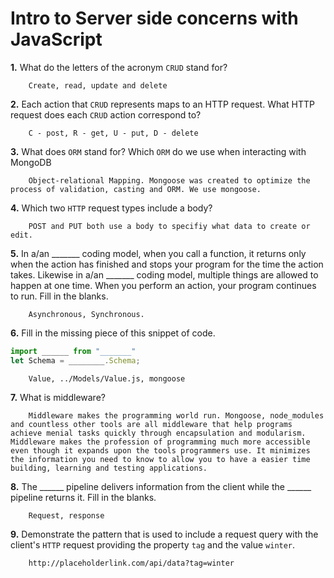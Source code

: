 # Intro to Server side concerns with JavaScript

**1.** What do the letters of the acronym `CRUD` stand for?
<!-- enter you answer in the space below -->
```
    Create, read, update and delete
```
**2.** Each action that `CRUD` represents maps to an HTTP request. What HTTP request does each `CRUD` action correspond to?
<!-- enter you answer in the space below -->
```
    C - post, R - get, U - put, D - delete
```
**3.** What does `ORM` stand for? Which `ORM` do we use when interacting with MongoDB
<!-- enter you answer in the space below -->
```
    Object-relational Mapping. Mongoose was created to optimize the process of validation, casting and ORM. We use mongoose.
```
**4.** Which two `HTTP` request types include a body?
<!-- enter you answer in the space below -->
```
    POST and PUT both use a body to specifiy what data to create or edit.
```
**5.** In a/an _______ coding model, when you call a function, it returns only when the action has finished and stops your program for the time the action takes. Likewise in a/an _______ coding model, multiple things are allowed to happen at one time. When you perform an action, your program continues to run.  Fill in the blanks.
<!-- enter you answer in the space below -->
```
    Asynchronous, Synchronous.
```

**6.** Fill in the missing piece of this snippet of code.
```js
import ______ from "_______"
let Schema = ________.Schema;
```
<!-- enter you answer in the space below -->
```
    Value, ../Models/Value.js, mongoose
```
**7.** What is middleware?
<!-- enter you answer in the space below -->
```
    Middleware makes the programming world run. Mongoose, node_modules and countless other tools are all middleware that help programs achieve menial tasks quickly through encapsulation and modularism. Middleware makes the profession of programming much more accessible even though it expands upon the tools programmers use. It minimizes the information you need to know to allow you to have a easier time building, learning and testing applications.
```
**8.** The ______ pipeline delivers information from the client while the ______ pipeline returns it. Fill in the blanks. 
<!-- enter you answer in the space below -->
```
    Request, response
```
**9.** 
Demonstrate the pattern that is used to include a request query with the client's `HTTP` request providing the property `tag` and the value `winter`.
<!-- enter you answer in the space below -->
```
    http://placeholderlink.com/api/data?tag=winter
```